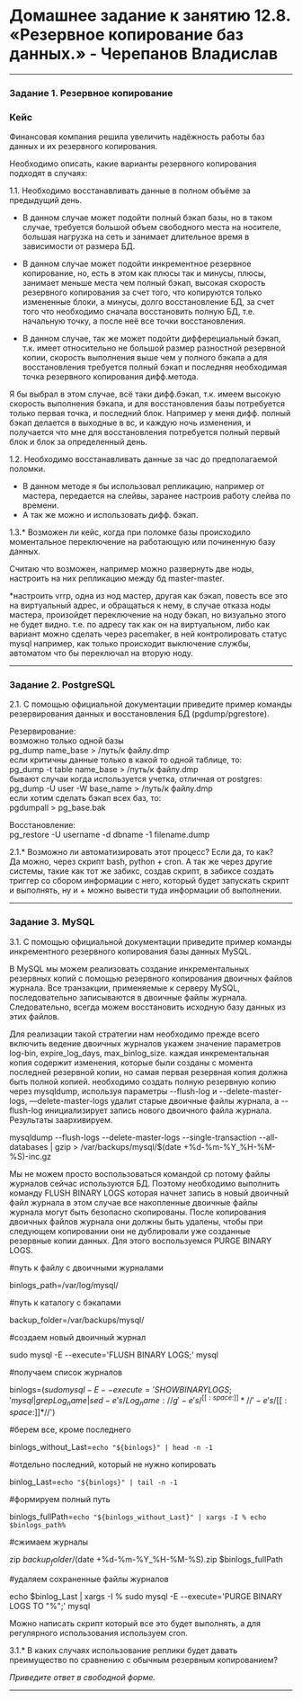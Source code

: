 # Домашнее задание к занятию 12.8. «Резервное копирование баз данных.» - Черепанов Владислав

---

### Задание 1. Резервное копирование

### Кейс
Финансовая компания решила увеличить надёжность работы баз данных и их резервного копирования. 

Необходимо описать, какие варианты резервного копирования подходят в случаях: 

1.1. Необходимо восстанавливать данные в полном объёме за предыдущий день.  
- В данном случае может подойти полный бэкап базы, но в таком случае, требуется большой объем свободного места на носителе, большая нагрузка на сеть и занимает длительное время в зависимости от размера БД.  

- В данном случае может подойти инкрементное резервное копирование, но, есть в этом как плюсы так и минусы, плюсы, занимает меньше места чем полный бэкап, высокая скорость резервного копирования за счет того, что копируются только измененные блоки, а минусы, долго восстановление БД, за счет того что необходимо сначала восстановить полную БД, т.е. начальную точку, а после неё все точки восстановления.  

- В данном случае, так же может подойти дифферециальный бэкап, т.к. имеет относительно не большой размер разностной резервной копии, скорость выполнения выше чем у полного бэкапа а для восстановления требуется полный бэкап и последняя необходимая точка резервного копирования дифф.метода.  

Я бы выбрал в этом случае, всё таки дифф.бэкап, т.к. имеем высокую скорость выполнения бэкапа, и для восстановления базы потребуется только первая точка, и последний блок. Например у меня дифф. полный бэкап делается в выходные в вс, и каждую ночь изменения, и получается что мне для восстановления потребуется полный первый блок и блок за определенный день.  

1.2. Необходимо восстанавливать данные за час до предполагаемой поломки.  
- В данном методе я бы использовал репликацию, например от мастера, передается на слейвы, заранее настроив работу слейва по времени.  
- А так же можно и использовать дифф. бэкап.

1.3.* Возможен ли кейс, когда при поломке базы происходило моментальное переключение на работающую или починенную базу данных.  

Считаю что возможен, например можно развернуть две ноды, настроить на них репликацию между бд master-master.  

*настроить vrrp, одна из нод мастер, другая как бэкап, повесть все это на виртуальный адрес, и обращаться к нему, в случае отказа ноды мастера, произойдет переключение на ноду бэкап, но визуально этого не будет видно. т.е. по адресу так как он на виртуальном, либо как вариант можно сделать через pacemaker, в ней контролировать статус mysql например, как только происходит выключение службы, автоматом что бы переключал на вторую ноду.


---

### Задание 2. PostgreSQL

2.1. С помощью официальной документации приведите пример команды резервирования данных и восстановления БД (pgdump/pgrestore).  

Резервирование:  
возможно только одной базы  
pg_dump name_base > /путь/к файлу.dmp  
если критичны данные только в какой то одной таблице, то:  
pg_dump -t table name_base > /путь/к файлу.dmp  
бывают случаи когда используется учетка, отличная от postgres:
pg_dump -U user -W base_name > /путь/к файлу.dmp  
если хотим сделать бэкап всех баз, то:  
pgdumpall > pg_base.bak  

Восстановление:  
pg_restore -U username -d dbname -1 filename.dump

2.1.* Возможно ли автоматизировать этот процесс? Если да, то как?  
Да можно, через скрипт bash, python + cron. А так же через другие системы, такие как тот же забикс, создав скрипт, в забиксе создать триггер со сбором информации с него, который будет запускать скрипт и выполнять, ну и + можно вывести туда информации об выполнении.  

---

### Задание 3. MySQL

3.1. С помощью официальной документации приведите пример команды инкрементного резервного копирования базы данных MySQL.  

В MySQL мы можем реализовать создание инкрементальных резервных копий с помощью резервного копирования двоичных файлов журнала. Все транзакции, применяемые к серверу MySQL, последовательно записываются в двоичные файлы журнала. Следовательно, всегда можем восстановить исходную базу данных из этих файлов. 

Для реализации такой стратегии нам необходимо прежде всего включить ведение двоичных журналов укажем значение параметров log-bin, expire_log_days, max_binlog_size. каждая инкрементальная копия содержит изменения, которые были созданы с момента последней резервной копии, но самая первая резервная копия должна быть полной копией. необходимо создать полную резервную копию через mysqldump, используя параметры --flush-log и --delete-master-logs, ––delete-master-logs удалит старые двоичные файлы журнала, а --flush-log инициализирует запись нового двоичного файла журнала. Результаты заархивируем.

mysqldump --flush-logs --delete-master-logs --single-transaction --all-databases | gzip > /var/backups/mysql/$(date +%d-%m-%Y_%H-%M-%S)-inc.gz

Мы не можем просто воспользоваться командой cp потому файлы журналов сейчас используются БД. Поэтому необходимо выполнить команду FLUSH BINARY LOGS которая начнет запись в новый двоичный файл журнала в этом случае все накопленные двоичные файлы журнала могут быть безопасно скопированы. После копирования двоичных файлов журнала они должны быть удалены, чтобы при следующем копировании они не дублировали уже созданные резервные копии данных. Для этого воспользуемся PURGE BINARY LOGS.  

#путь к файлу с двоичными журналами

binlogs_path=/var/log/mysql/

#путь к каталогу с бэкапами

backup_folder=/var/backups/mysql/

#создаем новый двоичный журнал

sudo mysql -E --execute='FLUSH BINARY LOGS;' mysql

#получаем список журналов

binlogs=$(sudo mysql -E --execute='SHOW BINARY LOGS;' mysql | grep Log_name | sed -e 's/Log_name://g' -e 's/^[[:space:]]*//' -e 's/[[:space:]]*$//')

#берем все, кроме последнего

binlogs_without_Last=`echo "${binlogs}" | head -n -1`

#отдельно последний, который не нужно копировать

binlog_Last=`echo "${binlogs}" | tail -n -1`

#формируем полный путь 

binlogs_fullPath=`echo "${binlogs_without_Last}" | xargs -I % echo $binlogs_path%`

#сжимаем журналы

zip $backup_folder/$(date +%d-%m-%Y_%H-%M-%S).zip $binlogs_fullPath

#удаляем сохраненные файлы журналов

echo $binlog_Last | xargs -I % sudo mysql -E --execute='PURGE BINARY LOGS TO "%";' mysql



Можно написать скрипт который все это будет выполнять, а для регулярного использования используем cron.

3.1.* В каких случаях использование реплики будет давать преимущество по сравнению с обычным резервным копированием?

*Приведите ответ в свободной форме.*

---